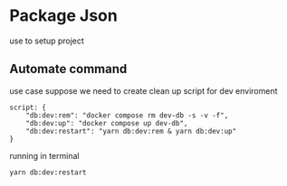 # Package Json
use to setup project
## Automate command
use case suppose we need to create clean up script for dev enviroment
```
script: {
    "db:dev:rem": "docker compose rm dev-db -s -v -f",
    "db:dev:up": "docker compose up dev-db",
    "db:dev:restart": "yarn db:dev:rem & yarn db:dev:up"
}
```
running in terminal
```
yarn db:dev:restart
```

